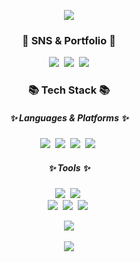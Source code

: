 <p align="center">
<img src="https://capsule-render.vercel.app/api?type=waving&color=afc4e7&height=200&section=header&text=Kim%20Mi%20Ryeong&fontSize=50" />
</p>

<h3 align="center">🌈 SNS & Portfolio 🌈</h3>
<p align="center">
  <!-- <a href="https://techblogs.tistory.com/"><img src="https://img.shields.io/badge/Tistory-000000?style=flat-square&logo=Tistory&logoColor=white&link=https://techblogs.tistory.com/"/></a>&nbsp -->
  <img src="https://img.shields.io/badge/Tistory-000000?style=flat-square&logo=Tistory&logoColor=white&"/></a>&nbsp
  <a href="https://www.instagram.com/meizzi_2/"><img src="https://img.shields.io/badge/Instagram-E4405F?style=flat-square&logo=Instagram&logoColor=white&link=https://www.instagram.com/meizzi_2/"/></a>&nbsp
  <a href="mailto:a01041659078@gmail.com"><img src="https://img.shields.io/badge/Gmail-d14836?style=flat-square&logo=Gmail&logoColor=white&link=a01041659078@gmail.com"/></a>
</p>

<h3 align="center">📚 Tech Stack 📚</h3>
<h5 align="center">✨ Languages & Platforms ✨</h3>
<p align="center">
  <img src="https://img.shields.io/badge/Python-3776AB?style=flat-square&logo=Python&logoColor=white"/></a>&nbsp
  <img src="https://img.shields.io/badge/C-A8B9CC?style=flat-square&logo=C&logoColor=white"/></a>&nbsp
  <img src="https://img.shields.io/badge/C%2B%2B-00599C?style=flat-square&logo=C%2B%2B&logoColor=white"/></a>&nbsp
  <img src="https://img.shields.io/badge/Mysql-4479A1?style=flat-square&logo=Mysql&logoColor=white"/></a>&nbsp

</p>

<h5 align="center">✨ Tools ✨</h3>
<p align="center">
  <img src="https://img.shields.io/badge/Eclipse IDE-2C2255?style=flat-square&logo=Eclipse IDE&logoColor=white"/></a>&nbsp
  <img src="https://img.shields.io/badge/Visual Studio-5C2D91?style=flat-square&logo=Visual Studio&logoColor=white"/></a>&nbsp
  <br>
  <img src="https://img.shields.io/badge/Visual Studio Code-007ACC?style=flat-square&logo=Visual Studio Code&logoColor=white"/></a>&nbsp
  <img src="https://img.shields.io/badge/Github-181717?style=flat-square&logo=Github&logoColor=white"/></a>&nbsp
  <img src="https://img.shields.io/badge/Jupyter-F37626?style=flat-square&logo=Jupyter&logoColor=white"/></a>&nbsp
</p>

<p align="center">
<img src="https://github-readme-stats.vercel.app/api/top-langs/?username=meizzi04&layout=compact"><br><br>
<img src="https://github-readme-stats.vercel.app/api?username=meizzi04&show_icons=true">
</p>

<!--
### Hi there 👋
**meizzi04/meizzi04** is a ✨ _special_ ✨ repository because its `README.md` (this file) appears on your GitHub profile.

Here are some ideas to get you started:

- 🔭 I’m currently working on ...
- 🌱 I’m currently learning ...
- 👯 I’m looking to collaborate on ...
- 🤔 I’m looking for help with ...
- 💬 Ask me about ...
- 📫 How to reach me: ...
- 😄 Pronouns: ...
- ⚡ Fun fact: ...
-->
